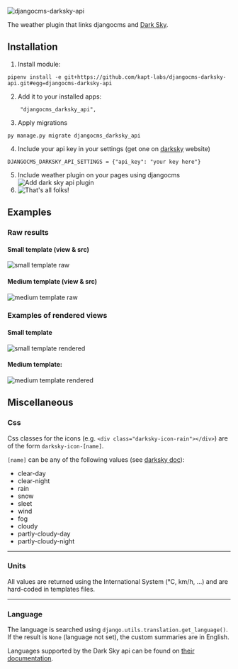 ![djangocms-darksky-api](https://user-images.githubusercontent.com/45763865/72337621-2bd31d80-36c3-11ea-9508-80885453639e.png)

The weather plugin that links djangocms and [Dark Sky](https://darksky.net/).

## Installation


 1. Install module:
 ```
 pipenv install -e git+https://github.com/kapt-labs/djangocms-darksky-api.git#egg=djangocms-darksky-api
 ```
 2. Add it to your installed apps:
 ```
     "djangocms_darksky_api",
 ```
 3. Apply migrations
 ```
 py manage.py migrate djangocms_darksky_api
 ```
 4. Include your api key in your settings (get one on [darksky](https://darksky.net/dev) website)
 ```
 DJANGOCMS_DARKSKY_API_SETTINGS = {"api_key": "your key here"}
 ```
 5. Include weather plugin on your pages using djangocms
 ![Add dark sky api plugin](https://user-images.githubusercontent.com/45763865/72329144-83b65800-36b4-11ea-832a-f87c32ba95e1.png)
 6. ![That's all folks!](https://i.imgur.com/o2Tcd2E.png)

## Examples

### Raw results

#### Small template (view & src)

![small template raw](https://user-images.githubusercontent.com/45763865/72333114-92ecd400-36bb-11ea-86ff-60bbdf21db9c.png)

#### Medium template (view & src)

![medium template raw](https://user-images.githubusercontent.com/45763865/72333144-a13af000-36bb-11ea-9890-27eb37636145.png)

### Examples of rendered views

#### Small template

![small template rendered](https://user-images.githubusercontent.com/45763865/72326793-2ae4c080-36b0-11ea-9e51-614c845b382d.png)

#### Medium template:

![medium template rendered](https://user-images.githubusercontent.com/45763865/72326898-5d8eb900-36b0-11ea-90b5-9efa40fb3caf.png)

## Miscellaneous

### Css

Css classes for the icons (e.g. `<div class="darksky-icon-rain"></div>`) are of the form `darksky-icon-[name]`.

`[name]` can be any of the following values (see [darksky doc](https://darksky.net/dev/docs#data-point)):
 * clear-day
 * clear-night
 * rain
 * snow
 * sleet
 * wind
 * fog
 * cloudy
 * partly-cloudy-day
 * partly-cloudy-night

----

### Units

All values are returned using the International System (°C, km/h, ...) and are hard-coded in templates files.

----

### Language

The language is searched using `django.utils.translation.get_language()`. If the result is `None` (language not set), the custom summaries are in English.

Languages supported by the Dark Sky api can be found on [their documentation](https://darksky.net/dev/docs#request-parameters).
